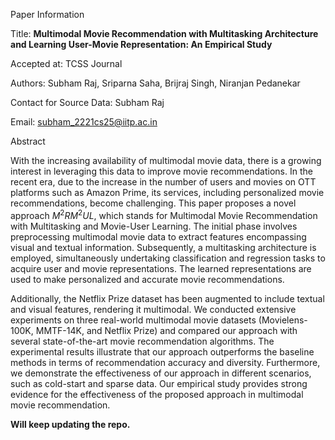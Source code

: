 

Paper Information

Title: **Multimodal Movie Recommendation with Multitasking Architecture and Learning User-Movie Representation: An Empirical Study**

Accepted at: TCSS Journal

Authors: Subham Raj, Sriparna Saha, Brijraj Singh, Niranjan Pedanekar

Contact for Source Data: Subham Raj 

Email: subham_2221cs25@iitp.ac.in

Abstract

With the increasing availability of multimodal movie data, there is a growing interest in leveraging this data to improve movie recommendations. In the recent era, due to the increase in the number of users and movies on OTT platforms such as Amazon Prime, its services, including personalized movie recommendations, become challenging. This paper proposes a novel approach $M^2RM^2UL$, which stands for Multimodal Movie Recommendation with Multitasking and Movie-User Learning. The initial phase involves preprocessing multimodal movie data to extract features encompassing visual and textual information. Subsequently, a multitasking architecture is employed, simultaneously undertaking classification and regression tasks to acquire user and movie representations. The learned representations are used to make personalized and accurate movie recommendations.

Additionally, the Netflix Prize dataset has been augmented to include textual and visual features, rendering it multimodal. We conducted extensive experiments on three real-world multimodal movie datasets (Movielens-100K, MMTF-14K, and Netflix Prize) and compared our approach with several state-of-the-art movie recommendation algorithms. The experimental results illustrate that our approach outperforms the baseline methods in terms of recommendation accuracy and diversity. Furthermore, we demonstrate the effectiveness of our approach in different scenarios, such as cold-start and sparse data. Our empirical study provides strong evidence for the effectiveness of the proposed approach in multimodal movie recommendation.

**Will keep updating the repo.**

